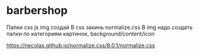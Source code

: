 # barbershop
Папки css js img создай
В css закинь normalize.css
В img надо создать папки по категориям картинок, background/content/icon

https://necolas.github.io/normalize.css/8.0.1/normalize.css
